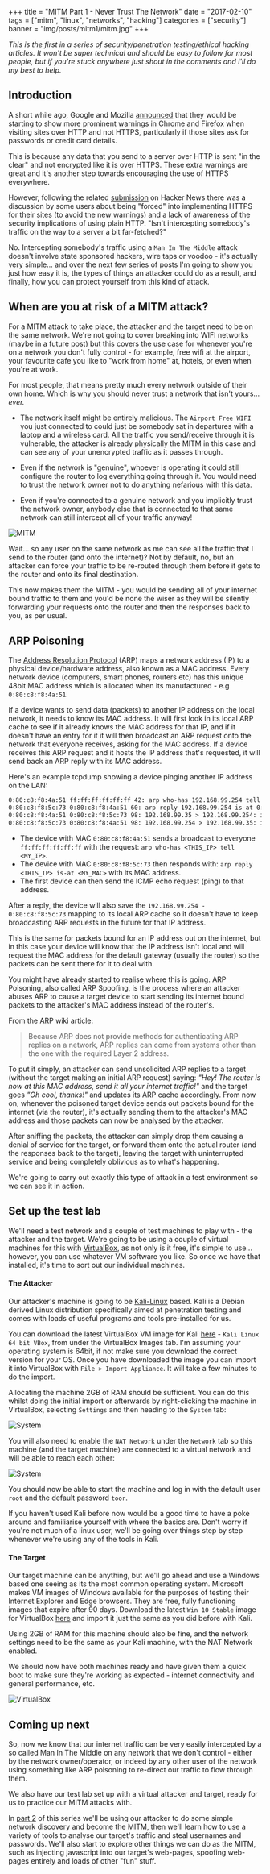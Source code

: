 +++
title = "MITM Part 1 - Never Trust The Network"
date = "2017-02-10"
tags = ["mitm", "linux", "networks", "hacking"]
categories = ["security"]
banner = "img/posts/mitm1/mitm.jpg"
+++

_This is the first in a series of security/penetration testing/ethical hacking articles. It won't be super technical and should be easy to follow for most people, but if you're stuck anywhere just shout in the comments and i'll do my best to help._

## Introduction

A short while ago, Google and Mozilla [announced](http://www.theverge.com/2017/1/26/14396130/http-https-insecure-connections-chrome-firefox) that they would be starting to show more prominent warnings in Chrome and Firefox when visiting sites over HTTP and not HTTPS, particularly if those sites ask for passwords or credit card details.

This is because any data that you send to a server over HTTP is sent "in the clear" and not encrypted like it is over HTTPS. These extra warnings are great and it's another step towards encouraging the use of HTTPS everywhere.

However, following the related [submission](https://news.ycombinator.com/item?id=13456246) on Hacker News there was a discussion by some users about being "forced" into implementing HTTPS for their sites (to avoid the new warnings) and a lack of awareness of the security implications of using plain HTTP. "Isn't intercepting somebody's traffic on the way to a server a bit far-fetched?"

No. Intercepting somebody's traffic using a `Man In The Middle` attack doesn't involve state sponsored hackers, wire taps or voodoo - it's actually very simple... and over the next few series of posts I'm going to show you just how easy it is, the types of things an attacker could do as a result, and finally, how you can protect yourself from this kind of attack.

## When are you at risk of a MITM attack?

For a MITM attack to take place, the attacker and the target need to be on the same network. We're not going to cover breaking into WIFI networks (maybe in a future post) but this covers the use case for whenever you're on a network you don't fully control - for example, free wifi at the airport, your favourite cafe you like to "work from home" at, hotels, or even when you're at work.

For most people, that means pretty much every network outside of their own home. Which is why you should never trust a network that isn't yours... _ever._

* The network itself might be entirely malicious. The `Airport Free WIFI` you just connected to could just be somebody sat in departures with a laptop and a wireless card. All the traffic you send/receive through it is vulnerable, the attacker is already physically the MITM in this case and can see any of your unencrypted traffic as it passes through.

* Even if the network is "genuine", whoever is operating it could still configure the router to log everything going through it. You would need to trust the network owner not to do anything nefarious with this data.

* Even if you're connected to a genuine network and you implicitly trust the network owner, anybody else that is connected to that same network can still intercept all of your traffic anyway!

![MITM](/../img/posts/mitm1/mitm.jpg)

Wait... so any user on the same network as me can see all the traffic that I send to the router (and onto the internet)? Not by default, no, but an attacker can force your traffic to be re-routed through them before it gets to the router and onto its final destination.

This now makes them the MITM - you would be sending all of your internet bound traffic to them and you'd be none the wiser as they will be silently forwarding your requests onto the router and then the responses back to you, as per usual.

## ARP Poisoning

The [Address Resolution Protocol](https://en.wikipedia.org/wiki/Address_Resolution_Protocol) (ARP) maps a network address (IP) to a physical device/hardware address, also known as a MAC address. Every network device (computers, smart phones, routers etc) has this unique 48bit MAC address which is allocated when its manufactured - e.g `0:80:c8:f8:4a:51`.

If a device wants to send data (packets) to another IP address on the local network, it needs to know its MAC address. It will first look in its local ARP cache to see if it already knows the MAC address for that IP, and if it doesn't have an entry for it it will then broadcast an ARP request onto the network that everyone receives, asking for the MAC address. If a device receives this ARP request and it hosts the IP address that's requested, it will send back an ARP reply with its MAC address.

Here's an example tcpdump showing a device pinging another IP address on the LAN:

```html
0:80:c8:f8:4a:51 ff:ff:ff:ff:ff:ff 42: arp who-has 192.168.99.254 tell 192.168.99.35
0:80:c8:f8:5c:73 0:80:c8:f8:4a:51 60: arp reply 192.168.99.254 is-at 0:80:c8:f8:5c:73
0:80:c8:f8:4a:51 0:80:c8:f8:5c:73 98: 192.168.99.35 > 192.168.99.254: icmp: echo request (DF)
0:80:c8:f8:5c:73 0:80:c8:f8:4a:51 98: 192.168.99.254 > 192.168.99.35: icmp: echo reply
```

* The device with MAC `0:80:c8:f8:4a:51` sends a broadcast to everyone `ff:ff:ff:ff:ff:ff` with the request: `arp who-has <THIS_IP> tell <MY_IP>`.
* The device with MAC `0:80:c8:f8:5c:73` then responds with: `arp reply <THIS_IP> is-at <MY_MAC>` with its MAC address.
* The first device can then send the ICMP echo request (ping) to that address.

After a reply, the device will also save the `192.168.99.254 - 0:80:c8:f8:5c:73` mapping to its local ARP cache so it doesn't have to keep broadcasting ARP requests in the future for that IP address.

This is the same for packets bound for an IP address out on the internet, but in this case your device will know that the IP address isn't local and will request the MAC address for the default gateway (usually the router) so the packets can be sent there for it to deal with.

You might have already started to realise where this is going. ARP Poisoning, also called ARP Spoofing, is the process where an attacker abuses ARP to cause a target device to start sending its internet bound packets to the attacker's MAC address instead of the router's.

From the ARP wiki article:

> Because ARP does not provide methods for authenticating ARP replies on a network, ARP replies can come from systems other than the one with the required Layer 2 address.

To put it simply, an attacker can send unsolicited ARP replies to a target (without the target making an initial ARP request) saying: _"Hey! The router is now at this MAC address, send it all your internet traffic!"_ and the target goes _"Oh cool, thanks!"_ and updates its ARP cache accordingly. From now on, whenever the poisoned target device sends out packets bound for the internet (via the router), it's actually sending them to the attacker's MAC address and those packets can now be analysed by the attacker.

After sniffing the packets, the attacker can simply drop them causing a denial of service for the target, or forward them onto the actual router (and the responses back to the target), leaving the target with uninterrupted service and being completely oblivious as to what's happening.

We're going to carry out exactly this type of attack in a test environment so we can see it in action.

## Set up the test lab

We'll need a test network and a couple of test machines to play with - the attacker and the target. We're going to be using a couple of virtual machines for this with [VirtualBox](https://www.virtualbox.org/), as not only is it free, it's simple to use... however, you can use whatever VM software you like. So once we have that installed, it's time to sort out our individual machines.

#### The Attacker

Our attacker's machine is going to be [Kali-Linux](https://www.kali.org/) based. Kali is a Debian derived Linux distribution specifically aimed at penetration testing and comes with loads of useful programs and tools pre-installed for us.

You can download the latest VirtualBox VM image for Kali [here](https://www.offensive-security.com/kali-linux-vmware-virtualbox-image-download/) - `Kali Linux 64 bit VBox`, from under the VirtualBox Images tab. I'm assuming your operating system is 64bit, if not make sure you download the correct version for your OS. Once you have downloaded the image you can import it into VirtualBox with `File > Import Appliance`. It will take a few minutes to do the import.

Allocating the machine 2GB of RAM should be sufficient. You can do this whilst doing the initial import or afterwards by right-clicking the machine in VirtualBox, selecting `Settings` and then heading to the `System` tab:

![System](/../img/posts/mitm1/machine-system.png)

You will also need to enable the `NAT Network` under the `Network` tab so this machine (and the target machine) are connected to a virtual network and will be able to reach each other:

![System](/../img/posts/mitm1/machine-network.png)

You should now be able to start the machine and log in with the default user `root` and the default password `toor`.

If you haven't used Kali before now would be a good time to have a poke around and familiarise yourself with where the basics are. Don't worry if you're not much of a linux user, we'll be going over things step by step whenever we're using any of the tools in Kali.

#### The Target

Our target machine can be anything, but we'll go ahead and use a Windows based one seeing as its the most common operating system. Microsoft makes VM images of Windows available for the purposes of testing their Internet Explorer and Edge browsers. They are free, fully functioning images that expire after 90 days. Download the latest `Win 10 Stable` image for VirtualBox [here](https://developer.microsoft.com/en-us/microsoft-edge/tools/vms/) and import it just the same as you did before with Kali.

Using 2GB of RAM for this machine should also be fine, and the network settings need to be the same as your Kali machine, with the NAT Network enabled.

We should now have both machines ready and have given them a quick boot to make sure they're working as expected - internet connectivity and general performance, etc.

![VirtualBox](/../img/posts/mitm1/virtualbox.png)

## Coming up next

So, now we know that our internet traffic can be very easily intercepted by a so called Man In The Middle on any network that we don't control - either by the network owner/operator, or indeed by any other user of the network using something like ARP poisoning to re-direct our traffic to flow through them.

We also have our test lab set up with a virtual attacker and target, ready for us to practice our MITM attacks with.

In [part 2](/blog/2017/02/17/mitm-part-2) of this series we'll be using our attacker to do some simple network discovery and become the MITM, then we'll learn how to use a variety of tools to analyse our target's traffic and steal usernames and passwords. We'll also start to explore other things we can do as the MITM, such as injecting javascript into our target's web-pages, spoofing web-pages entirely and loads of other "fun" stuff.